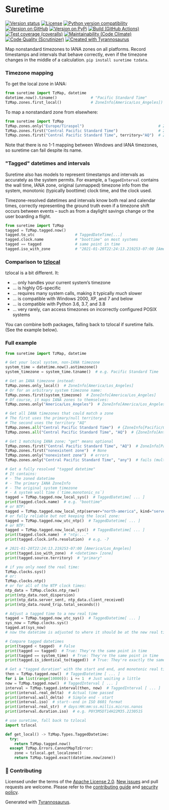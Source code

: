 # Suretime

[![Version status](https://img.shields.io/pypi/status/suretime)](https://pypi.org/project/suretime)
[![License](https://img.shields.io/badge/License-Apache%202.0-blue.svg)](https://opensource.org/licenses/Apache-2.0)
[![Python version compatibility](https://img.shields.io/pypi/pyversions/suretime)](https://pypi.org/project/suretime)
[![Version on GitHub](https://img.shields.io/github/v/release/dmyersturnbull/suretime?include_prereleases&label=GitHub)](https://github.com/dmyersturnbull/suretime/releases)
[![Version on PyPi](https://img.shields.io/pypi/v/suretime)](https://pypi.org/project/suretime)
[![Build (GitHub Actions)](https://img.shields.io/github/workflow/status/dmyersturnbull/suretime/Build%20&%20test?label=Build%20&%20test)](https://github.com/dmyersturnbull/suretime/actions)
[![Test coverage (coveralls)](https://coveralls.io/repos/github/dmyersturnbull/suretime/badge.svg?branch=main&service=github)](https://coveralls.io/github/dmyersturnbull/suretime?branch=main)
[![Maintainability (Code Climate)](https://api.codeclimate.com/v1/badges/14b23b28b0d9c37a0ebf/maintainability)](https://codeclimate.com/github/dmyersturnbull/suretime/maintainability)
[![Code Quality (Scrutinizer)](https://scrutinizer-ci.com/g/dmyersturnbull/suretime/badges/quality-score.png?b=main)](https://scrutinizer-ci.com/g/dmyersturnbull/suretime/?branch=main)
[![Created with Tyrannosaurus](https://img.shields.io/badge/Created_with-Tyrannosaurus-0000ff.svg)](https://github.com/dmyersturnbull/tyrannosaurus)

Map nonstandard timezones to IANA zones on all platforms.
Record timestamps and intervals that behave correctly,
even if the timezone changes in the middle of a calculation.
`pip install suretime tzdata`.

### Timezone mapping

To get the local zone in IANA:

```python
from suretime import TzMap, datetime
datetime.now().tzname()               # "Pacific Standard Time"
TzMap.zones.first_local()             # ZoneInfo[America/Los_Angeles])
```

To map a nonstandard zone from elsewhere:

```python
from suretime import TzMap
TzMap.zones.only("Europe/Tiraspol")                                 # ZoneInfo[Europe/Tiraspol]
TzMap.zones.first("Central Pacific Standard Time")                  # ZoneInfo[Pacific/Guadalcanal]
TzMap.zones.first("Central Pacific Standard Time", territory="AQ")  # ZoneInfo[Antarctica/Casey]
```

Note that there is no 1-1 mapping between Windows and IANA timezones,
so suretime can fail despite its name.

### "Tagged" datetimes and intervals

Suretime also has models to represent timestamps and intervals as accurately as the system permits.
For example, a `TaggedInterval` contains the wall time, IANA zone, original (unmapped) timezone info
from the system, monotonic (typically boottime) clock time, and the clock used.

Timezone-resolved datetimes and intervals know both real and calendar times, correctly representing
the ground truth even if a timezone shift occurs between events – such as from a daylight savings change
or the user boarding a flight.

```python
from suretime import TzMap
tagged = TzMap.tagged.now()
tagged.to_utc                  # TaggedDateTime[...]
tagged.clock.name              # "boottime" on most systems
tagged == tagged               # same point in time
tagged.iso_with_zone           # "2021-01-20T22:24:13.219253-07:00 [America/Los_Angeles]"
```


### Comparison to [tzlocal](https://github.com/regebro/tzlocal)

tzlocal is a bit different. It:
- ... only handles your current system’s timezone
- ... is highly OS-specific
- ... requires many system calls, making it typically *much* slower
- ... is compatible with Windows 2000, XP, and 7 and below
- ... is compatible with Python 3.6, 3.7, and 3.8
- ... very rarely, can access timezones on incorrectly configured POSIX systems

You can combine both packages, falling back to tzlocal if suretime fails.
(See the example below).

### Full example

```python
from suretime import TzMap, datetime

# Get your local system, non-IANA timezone
system_time = datetime.now().astimezone()
system_timezone = system_time.tzname()  # e.g. Pacific Standard Time

# Get an IANA timezone instead:
TzMap.zones.only_local()  # ZoneInfo[America/Los_Angeles]
# Or for an arbitrary system timezone name:
TzMap.zones.first(system_timezone)  # ZoneInfo[America/Los_Angeles]
# Of course, it maps IANA zones to themselves:
TzMap.zones.only("America/Los_Angeles")  # ZoneInfo[America/Los_Angeles]

# Get all IANA timezones that could match a zone
# The first uses the primary/null territory
# The second uses the territory "AQ"
TzMap.zones.all("Central Pacific Standard Time")  # {ZoneInfo[Pacific/Guadalcanal]}
TzMap.zones.all("Central Pacific Standard Time", "AQ")  # {ZoneInfo[Antarctica/Casey]}

# Get 1 matching IANA zone; "get" means optional
TzMap.zones.first("Central Pacific Standard Time", "AQ")  # ZoneInfo[Pacific/Casey]
TzMap.zones.first("nonexistent zone")  # None
TzMap.zones.only("nonexistent zone")  # errors
TzMap.zones.only("Central Pacific Standard Time", "any")  # fails (multiple possible IANA zones)

# Get a fully resolved "tagged datetime"
# It contains:
# - The zoned datetime
# - The primary IANA ZoneInfo
# - The original system timezone
# - A system wall time (`time.monotonic_ns`)
tagged = TzMap.tagged.now_local_sys()  # TaggedDatetime[ ... ]
print(tagged.clock.name)  # e.g. "boottime"
# or NTP:
tagged = TzMap.tagged.now_local_ntp(server="north-america", kind="server-received")  # TaggedDatetime[ ... ]
# or fully reliable but not keeping the local zone:
tagged = TzMap.tagged.now_utc_ntp()  # TaggedDatetime[ ... ]
# or NTP:
tagged = TzMap.tagged.now_local_sys()  # TaggedDatetime[ ... ]
print(tagged.clock.name)  # "ntp:..."
print(tagged.clock.info.resolution)  # e.g. -7

# 2021-01-20T22:24:13.219253-07:00 [America/Los_Angeles]
print(tagged.iso_with_zone)  # <datetime> [zone]
print(tagged.source.territory)  # "primary"

# if you only need the real time:
TzMap.clocks.sys()
# or:
TzMap.clocks.ntp()
# or for all of the NTP clock times:
ntp_data = TzMap.clocks.ntp_raw()
print(ntp_data.root_dispersion)
print(ntp_data.server_sent, ntp_data.client_received)
print(ntp_data.round_trip.total_seconds())

# Adjust a tagged time to a new real time
tagged = TzMap.tagged.now_utc_sys()  # TaggedDatetime[ ... ]
sys_now = TzMap.clocks.sys()
tagged.at(sys_now)
# now the datetime is adjusted to where it should be at the new real time

# Compare tagged datetimes
print(tagged < tagged)  # False
print(tagged == tagged)  # True: They're the same point in time
print(tagged == system_time)  # True: They're the same point in time
print(tagged.is_identical_to(tagged))  # True: They're exactly the same

# Get a "tagged duration" with the start and end, and monotonic real time in nanoseconds
then = TzMap.tagged.now()  # TaggedDatetime [ ... ]
for i in list(range(10000)): i += 1  # Just waiting a little
now = TzMap.tagged.now()  # TaggedInterval [ ... ]
interval = TzMap.tagged.interval(then, now)  # TaggedInterval [ ... ]
print(interval.real_delta)  # Actual time passed
print(interval.wall_delta)  # Simple end - start
print(interval.iso)  # start--end in ISO 8601 format
print(interval.real_str)  # days:HH:mm:ss.millis.micros.nanos
print(interval.duration.iso)  # e.g. P0Y3M5DT14H22M35.223051S

# use suretime, fall back to tzlocal
import tzlocal

def get_local() -> TzMap.Types.TaggedDatetime:
  try:
    return TzMap.tagged.now()
  except TzMap.Errors.CannotMapTzError:
    zone = tzlocal.get_localzone()
    return TzMap.tagged.exact(datetime.now(zone))

```

### 🍁 Contributing

Licensed under the terms of the [Apache License 2.0](https://spdx.org/licenses/Apache-2.0.html).
[New issues](https://github.com/dmyersturnbull/suretime/issues) and pull requests are welcome.
Please refer to the [contributing guide](https://github.com/dmyersturnbull/suretime/blob/main/CONTRIBUTING.md)
and [security policy](https://github.com/dmyersturnbull/suretime/blob/main/SECURITY.md).

Generated with [Tyrannosaurus](https://github.com/dmyersturnbull/tyrannosaurus).
